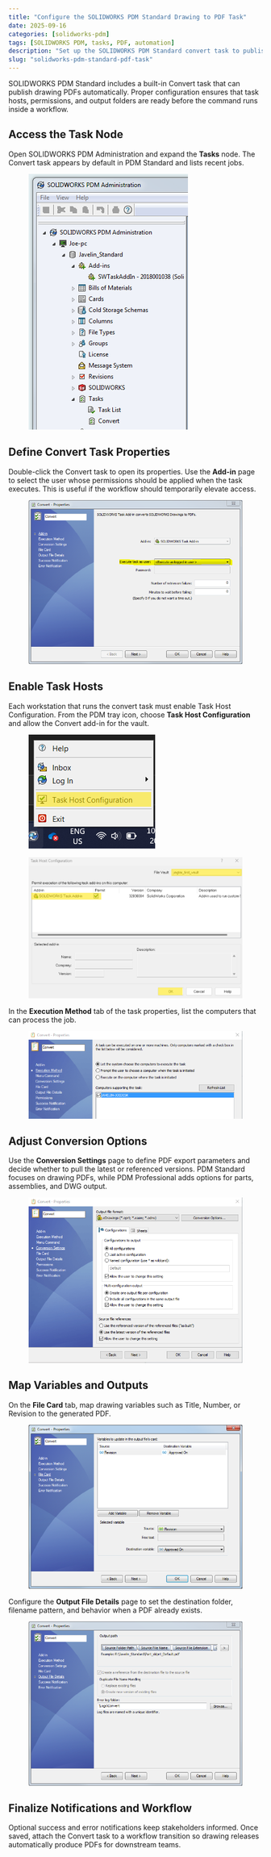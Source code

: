 ```yaml
---
title: "Configure the SOLIDWORKS PDM Standard Drawing to PDF Task"
date: 2025-09-16
categories: [solidworks-pdm]
tags: [SOLIDWORKS PDM, tasks, PDF, automation]
description: "Set up the SOLIDWORKS PDM Standard convert task to publish drawing PDFs."
slug: "solidworks-pdm-standard-pdf-task"
---
```


<p>SOLIDWORKS PDM Standard includes a built-in Convert task that can publish drawing PDFs automatically. Proper configuration ensures that task hosts, permissions, and output folders are ready before the command runs inside a workflow.</p>

<h2>Access the Task Node</h2>

<p>Open SOLIDWORKS PDM Administration and expand the <strong>Tasks</strong> node. The Convert task appears by default in PDM Standard and lists recent jobs.</p>

<figure>
  <img src="/assets/images/Task-Node.png" alt="SOLIDWORKS PDM Administration showing the Tasks node" />
</figure>

<h2>Define Convert Task Properties</h2>

<p>Double-click the Convert task to open its properties. Use the <strong>Add-in</strong> page to select the user whose permissions should be applied when the task executes. This is useful if the workflow should temporarily elevate access.</p>

<figure>
  <img src="/assets/images/Run-task-as-1.png" alt="SOLIDWORKS PDM convert task properties" />
</figure>

<h2>Enable Task Hosts</h2>

<p>Each workstation that runs the convert task must enable Task Host Configuration. From the PDM tray icon, choose <strong>Task Host Configuration</strong> and allow the Convert add-in for the vault.</p>

<figure>
  <img src="/assets/images/Task-Host-Edit-Blog-Article.png" alt="Opening the Task Host Configuration dialog" />
</figure>

<figure>
  <img src="/assets/images/taskhost-edit-blog-article-600x396.png" alt="Selecting the convert task in Task Host Configuration" />
</figure>

<p>In the <strong>Execution Method</strong> tab of the task properties, list the computers that can process the job.</p>

<figure>
  <img src="/assets/images/Execution-Method.png" alt="Execution method settings for the convert task" />
</figure>

<h2>Adjust Conversion Options</h2>

<p>Use the <strong>Conversion Settings</strong> page to define PDF export parameters and decide whether to pull the latest or referenced versions. PDM Standard focuses on drawing PDFs, while PDM Professional adds options for parts, assemblies, and DWG output.</p>

<figure>
  <img src="/assets/images/conversion-settings.png" alt="Conversion options for the SOLIDWORKS PDM PDF task" />
</figure>

<h2>Map Variables and Outputs</h2>

<p>On the <strong>File Card</strong> tab, map drawing variables such as Title, Number, or Revision to the generated PDF.</p>

<figure>
  <img src="/assets/images/file-card.png" alt="Mapping SOLIDWORKS drawing variables to PDF properties" />
</figure>

<p>Configure the <strong>Output File Details</strong> page to set the destination folder, filename pattern, and behavior when a PDF already exists.</p>

<figure>
  <img src="/assets/images/Output-File-Details.png" alt="Output file settings for the PDF conversion task" />
</figure>

<h2>Finalize Notifications and Workflow</h2>

<p>Optional success and error notifications keep stakeholders informed. Once saved, attach the Convert task to a workflow transition so drawing releases automatically produce PDFs for downstream teams.</p>
